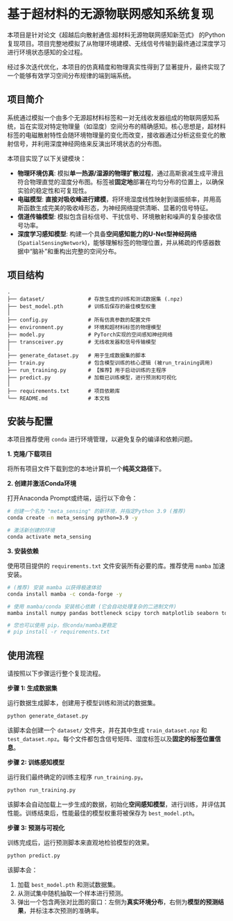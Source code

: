 # 基于超材料的无源物联网感知系统复现

本项目是针对论文《超越后向散射通信:超材料无源物联网感知新范式》 的Python复现项目。项目完整地模拟了从物理环境建模、无线信号传输到最终通过深度学习进行环境状态感知的全过程。

经过多次迭代优化，本项目的仿真精度和物理真实性得到了显著提升，最终实现了一个能够有效学习空间分布规律的端到端系统。

## 项目简介

系统通过模拟一个由多个无源超材料标签和一对无线收发器组成的物联网感知系统，旨在实现对特定物理量（如湿度）空间分布的精确感知。核心思想是，超材料标签的电磁散射特性会随环境物理量的变化而改变，接收器通过分析这些变化的散射信号，并利用深度神经网络来反演出环境状态的分布图。

本项目实现了以下关键模块：

* **物理环境仿真**: 模拟**单一热源/湿源的物理扩散过程**，通过高斯衰减生成平滑且符合物理直觉的湿度分布图。标签被**固定地**部署在均匀分布的位置上，以确保实验的稳定性和可复现性。
* **电磁模型**: **直接对吸收峰进行建模**，将环境湿度线性映射到谐振频率，并用高斯函数生成完美的吸收峰形态，为神经网络提供清晰、显著的信号特征。
* **信道传输模型**: 模拟包含目标信号、干扰信号、环境散射和噪声的复杂接收信号功率。
* **深度学习感知模型**: 构建一个具备**空间感知能力的U-Net型神经网络** (`SpatialSensingNetwork`)，能够理解标签的物理位置，并从稀疏的传感器数据中“脑补”和重构出完整的空间分布。

## 项目结构

```
.
├── dataset/              # 存放生成的训练和测试数据集 (.npz)
├── best_model.pth        # 训练后保存的最佳模型权重
│
├── config.py             # 所有仿真参数的配置文件
├── environment.py        # 环境和超材料标签的物理模型
├── model.py              # PyTorch实现的空间感知神经网络
├── transceiver.py        # 无线收发器和信号传输模型
│
├── generate_dataset.py   # 用于生成数据集的脚本
├── train.py              # 包含模型训练的核心逻辑 (被run_training调用)
├── run_training.py       # 【推荐】用于启动训练的主程序
├── predict.py            # 加载已训练模型，进行预测和可视化
│
├── requirements.txt      # 项目依赖库
└── README.md             # 本文档
```

## 安装与配置

本项目推荐使用 `conda` 进行环境管理，以避免复杂的编译和依赖问题。

**1. 克隆/下载项目**

将所有项目文件下载到您的本地计算机一个**纯英文路径**下。

**2. 创建并激活Conda环境**

打开Anaconda Prompt或终端，运行以下命令：

```bash
# 创建一个名为 "meta_sensing" 的新环境，并指定Python 3.9 (推荐)
conda create -n meta_sensing python=3.9 -y

# 激活新创建的环境
conda activate meta_sensing
```

**3. 安装依赖**

使用项目提供的 `requirements.txt` 文件安装所有必要的库。推荐使用 `mamba` 加速安装。

```bash
# (推荐) 安装 mamba 以获得极速体验
conda install mamba -c conda-forge -y

# 使用 mamba/conda 安装核心依赖 (它会自动处理复杂的二进制文件)
mamba install numpy pandas bottleneck scipy torch matplotlib seaborn tqdm perlin-noise -y

# 您也可以使用 pip，但conda/mamba更稳定
# pip install -r requirements.txt
```

## 使用流程

请按照以下步骤运行整个复现流程。

**步骤 1: 生成数据集**

运行数据生成脚本，创建用于模型训练和测试的数据集。

```bash
python generate_dataset.py
```
该脚本会创建一个 `dataset/` 文件夹，并在其中生成 `train_dataset.npz` 和 `test_dataset.npz`。每个文件都包含信号矩阵、湿度标签以及**固定的标签位置信息**。

**步骤 2: 训练感知模型**

运行我们最终确定的训练主程序 `run_training.py`。

```bash
python run_training.py
```
该脚本会自动加载上一步生成的数据，初始化**空间感知模型**，进行训练，并评估其性能。训练结束后，性能最佳的模型权重将被保存为 `best_model.pth`。

**步骤 3: 预测与可视化**

训练完成后，运行预测脚本来直观地检验模型的效果。

```bash
python predict.py
```
该脚本会：
1.  加载 `best_model.pth` 和测试数据集。
2.  从测试集中随机抽取一个样本进行预测。
3.  弹出一个包含两张对比图的窗口：左侧为**真实环境分布**，右侧为**模型的预测结果**，并标注本次预测的准确率。
